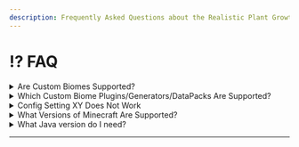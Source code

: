 ```yaml
---
description: Frequently Asked Questions about the Realistic Plant Growth Plugin.
---
```


# ⁉️ FAQ

<details>

<summary>Are Custom Biomes Supported?</summary>

Yes, custom biomes are now fully supported! 🥳🎉\
Starting with version `RealisticPlantGrowth-0.9-BETA`, you can integrate custom biomes on Paper servers and their forks. \
\
Simply reference the namespace in your `GrowthModifiers.yml` or `BiomeGroups.yml` to identify custom biomes.\
\
For example, with the [Terralith Datapack](https://modrinth.com/datapack/terralith), you would use the following format: `terralith:moonlight_valley`.

</details>

<details>

<summary>Which Custom Biome Plugins/Generators/DataPacks Are Supported?</summary>

**Realistic Plant Growth** is designed to be compatible with a variety of custom biome plugins and world generators, including those that introduce custom biomes with unique namespaces or modify existing vanilla biomes.

For example:

* [**Iris**](https://github.com/VolmitSoftware/Iris): Fully supported, using the `overworld:` namespace for its custom biomes.
* [**Terralith**](https://github.com/Stardust-Labs-MC/Terralith): Fully supported, using the `terralith:` namespace for its custom biomes.
* [**TerraformGenerator**](https://github.com/Hex27/terraformgenerator): Fully supported, using the `terraformgenerator:` namespace for its custom biomes.
* **Other Plugins/Generators**: Generally, any plugin or generator that either modifies existing biomes or adds new ones with a unique namespace should be compatible.

To check the namespace of any custom biome in-game, use **Minecraft's F3 debug screen**. When you’re in a specific biome, the biome information (including the namespace) will appear in the debug overlay.\
If you have questions about compatibility with a specific generator, feel free to join our [Discord server](https://discord.gg/PgUhUNGu2A) for support!

</details>

<details>

<summary>Config Setting XY Does Not Work</summary>

1. Check and make sure you configure the setting as described in [config.yml.md](../guides/configuration/config.yml.md "mention").
2. Verify that this feature is implemented in the version you are using; sometimes there is a note indicating that the feature is not yet supported.
3. Ensure there are no syntax errors in the `config.yml` file. You can check the syntax with an [online YAML validation tool](https://www.yamllint.com/https://www.yamllint.com/).
4. Try to restart your server after making changes to the configuration.

</details>

<details>

<summary>What Versions of Minecraft Are Supported?</summary>

Realistic Plant Growth currently supports Minecraft versions from **1.20.1 and above**

However, please note our Beta Support Policy: \
Version `0.9.0-BETA` is the final beta release that will support older versions of Minecraft. From this point on, during the beta phase and beyond, the plugin will **only support the latest Minecraft version**. \
This will continue until the full release, when all planned features are implemented.

If you’re using an older Minecraft version, `0.9.0-BETA` will be the last compatible update. For ongoing compatibility, we recommend updating to the latest Minecraft version once the plugin is out of beta.

</details>

<details>

<summary>What Java version do I need?</summary>

You need at least **Java 21** for this plugin.

</details>

***
